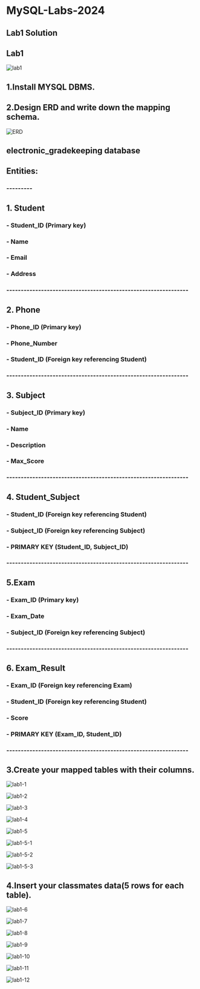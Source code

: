 # MySQL-Labs-2024
## Lab1 Solution

## Lab1
![lab1](https://github.com/fatmakhaledosman/MySQL-Labs-2024/blob/main/Labs-images/lab1.png)

##  1.Install MYSQL DBMS.


## 2.Design ERD and write down the mapping schema.

![ERD]()

## electronic_gradekeeping database

## Entities:
### ---------
## 1. Student
###     - Student_ID (Primary key)
###     - Name
###     - Email
###     - Address
### ---------------------------------------------------------------
###
## 2. Phone 
###     - Phone_ID (Primary key)
###     - Phone_Number
###     - Student_ID (Foreign key referencing Student)
###  ---------------------------------------------------------------
###
## 3. Subject 
###     - Subject_ID (Primary key)
###     - Name
###     - Description 
###     - Max_Score 
###  ---------------------------------------------------------------
###
## 4. Student_Subject  
###     - Student_ID (Foreign key referencing Student)
###     - Subject_ID (Foreign key referencing Subject)
###     - PRIMARY KEY (Student_ID, Subject_ID)
###  ---------------------------------------------------------------
###
## 5.Exam 
###     - Exam_ID (Primary key)
###     - Exam_Date
###     - Subject_ID (Foreign key referencing Subject)
###  ---------------------------------------------------------------
###
## 6. Exam_Result
###     - Exam_ID (Foreign key referencing Exam)
###     - Student_ID (Foreign key referencing Student)
###     - Score 
###     - PRIMARY KEY (Exam_ID, Student_ID)
### ---------------------------------------------------------------
###
## 3.Create your mapped tables with their columns.

![lab1-1](https://github.com/fatmakhaledosman/MySQL-Labs-2024/blob/main/Labs-images/lab1/lab1-1.png)

![lab1-2](https://github.com/fatmakhaledosman/MySQL-Labs-2024/blob/main/Labs-images/lab1/lab1-2.png)

![lab1-3](https://github.com/fatmakhaledosman/MySQL-Labs-2024/blob/main/Labs-images/lab1/lab1-3.png)

![lab1-4](https://github.com/fatmakhaledosman/MySQL-Labs-2024/blob/main/Labs-images/lab1/lab1-4.png)

![lab1-5](https://github.com/fatmakhaledosman/MySQL-Labs-2024/blob/main/Labs-images/lab1/lab1-5.png)

![lab1-5-1](https://github.com/fatmakhaledosman/MySQL-Labs-2024/blob/main/Labs-images/lab1/lab1-5-1.png)

![lab1-5-2](https://github.com/fatmakhaledosman/MySQL-Labs-2024/blob/main/Labs-images/lab1/lab1-5-2.png)

![lab1-5-3](https://github.com/fatmakhaledosman/MySQL-Labs-2024/blob/main/Labs-images/lab1/lab1-5-3.png)


## 4.Insert your classmates data(5 rows for each table).

![lab1-6](https://github.com/fatmakhaledosman/MySQL-Labs-2024/blob/main/Labs-images/lab1/lab1-6.png)

![lab1-7](https://github.com/fatmakhaledosman/MySQL-Labs-2024/blob/main/Labs-images/lab1/lab1-7.png)

![lab1-8](https://github.com/fatmakhaledosman/MySQL-Labs-2024/blob/main/Labs-images/lab1/lab1-8.png)

![lab1-9](https://github.com/fatmakhaledosman/MySQL-Labs-2024/blob/main/Labs-images/lab1/lab1-9.png)

![lab1-10](https://github.com/fatmakhaledosman/MySQL-Labs-2024/blob/main/Labs-images/lab1/lab1-10.png)

![lab1-11](https://github.com/fatmakhaledosman/MySQL-Labs-2024/blob/main/Labs-images/lab1/lab1-11.png)

![lab1-12](https://github.com/fatmakhaledosman/MySQL-Labs-2024/blob/main/Labs-images/lab1/lab1-12.png)
